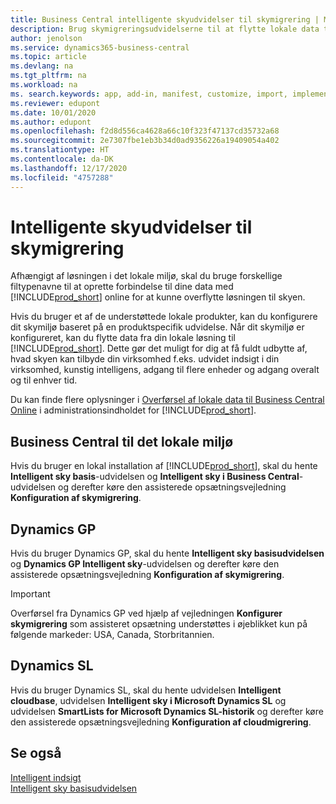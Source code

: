 ```yaml
---
title: Business Central intelligente skyudvidelser til skymigrering | Microsoft Docs
description: Brug skymigreringsudvidelserne til at flytte lokale data til Business Central online. Disse udvidelser flytter data, der findes i den lokale sky, til skyen, så du kan bruge Business Central online med dine eksisterende data.
author: jenolson
ms.service: dynamics365-business-central
ms.topic: article
ms.devlang: na
ms.tgt_pltfrm: na
ms.workload: na
ms. search.keywords: app, add-in, manifest, customize, import, implement
ms.reviewer: edupont
ms.date: 10/01/2020
ms.author: edupont
ms.openlocfilehash: f2d8d556ca4628a66c10f323f47137cd35732a68
ms.sourcegitcommit: 2e7307fbe1eb3b34d0ad9356226a19409054a402
ms.translationtype: HT
ms.contentlocale: da-DK
ms.lasthandoff: 12/17/2020
ms.locfileid: "4757288"
---
```

# <a name="intelligent-cloud-extensions-for-cloud-migration"></a>Intelligente skyudvidelser til skymigrering

Afhængigt af løsningen i det lokale miljø, skal du bruge forskellige filtypenavne til at oprette forbindelse til dine data med [!INCLUDE[prod_short](includes/prod_short.md)] online for at kunne overflytte løsningen til skyen.  

Hvis du bruger et af de understøttede lokale produkter, kan du konfigurere dit skymiljø baseret på en produktspecifik udvidelse. Når dit skymiljø er konfigureret, kan du flytte data fra din lokale løsning til [!INCLUDE[prod_short](includes/prod_short.md)]. Dette gør det muligt for dig at få fuldt udbytte af, hvad skyen kan tilbyde din virksomhed f.eks. udvidet indsigt i din virksomhed, kunstig intelligens, adgang til flere enheder og adgang overalt og til enhver tid.  

Du kan finde flere oplysninger i [Overførsel af lokale data til Business Central Online](/dynamics365/business-central/dev-itpro/administration/migrate-data) i administrationsindholdet for [!INCLUDE[prod_short](includes/prod_short.md)].  

## <a name="business-central-on-premises"></a>Business Central til det lokale miljø

Hvis du bruger en lokal installation af [!INCLUDE[prod_short](includes/prod_short.md)], skal du hente **Intelligent sky basis**-udvidelsen og **Intelligent sky i Business Central**-udvidelsen og derefter køre den assisterede opsætningsvejledning **Konfiguration af skymigrering**.  

## <a name="dynamics-gp"></a>Dynamics GP

Hvis du bruger Dynamics GP, skal du hente **Intelligent sky basisudvidelsen** og  **Dynamics GP Intelligent sky**-udvidelsen og derefter køre den assisterede opsætningsvejledning **Konfiguration af skymigrering**.  

> [!IMPORTANT]
> Overførsel fra Dynamics GP ved hjælp af vejledningen **Konfigurer skymigrering** som assisteret opsætning understøttes i øjeblikket kun på følgende markeder: USA, Canada, Storbritannien.

## <a name="dynamics-sl"></a>Dynamics SL

Hvis du bruger Dynamics SL, skal du hente udvidelsen **Intelligent cloudbase**, udvidelsen **Intelligent sky i Microsoft Dynamics SL** og udvidelsen **SmartLists for Microsoft Dynamics SL-historik** og derefter køre den assisterede opsætningsvejledning **Konfiguration af cloudmigrering**.  

## <a name="see-also"></a>Se også

[Intelligent indsigt](about-intelligent-cloud.md)  
[Intelligent sky basisudvidelsen](ui-extensions-intelligent-cloud.md)  
